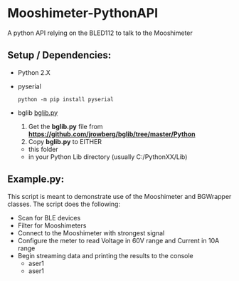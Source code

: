# Mooshimeter-PythonAPI

A python API relying on the BLED112 to talk to the Mooshimeter


## Setup / Dependencies:
 - Python 2.X
 - pyserial
 
   ```
   python -m pip install pyserial
   ```
    
- bglib [bglib.py](https://raw.githubusercontent.com/jrowberg/bglib/master/Python/bglib.py) 
  1. Get the **bglib.py** file from **https://github.com/jrowberg/bglib/tree/master/Python**
  2. Copy **bglib.py** to EITHER
    - this folder
    - in your Python Lib directory (usually C:/PythonXX/Lib)



## Example.py:
This script is meant to demonstrate use of the Mooshimeter and BGWrapper classes.
The script does the following:
- Scan for BLE devices
- Filter for Mooshimeters
- Connect to the Mooshimeter with strongest signal
- Configure the meter to read Voltage in 60V range and Current in 10A range
- Begin streaming data and printing the results to the console
  - aser1
  - aser1